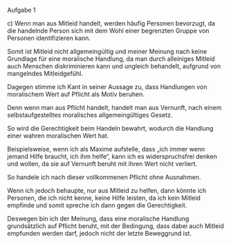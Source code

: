 Aufgabe 1



c) Wenn man aus Mitleid handelt, werden häufig Personen bevorzugt, da die handelnde Person sich mit dem Wohl einer begrenzten Gruppe von Personen identifizieren kann.

Somit ist Mitleid nicht allgemeingültig und meiner Meinung nach keine Grundlage für eine moralische Handlung, da man durch alleiniges Mitleid auch Menschen diskriminieren kann und ungleich behandelt, aufgrund von mangelndes Mitleidgefühl.

Dagegen stimme ich Kant in seiner Aussage zu, dass Handlungen von moralischem Wert auf Pflicht als Motiv beruhen.

Denn wenn man aus Pflicht handelt, handelt man aus Vernunft, nach einem selbstaufgestelltes moralisches allgemeingültiges Gesetz.

So wird die Gerechtigkeit beim Handeln bewahrt, wodurch die Handlung einer wahren moralischen Wert hat.

Beispielsweise, wenn ich als Maxime aufstelle, dass „ich immer wenn jemand Hilfe braucht, ich ihm helfe“, kann ich es widerspruchsfrei denken und wollen, da sie auf Vernunft beruht mit ihren Wert nicht verliert.

So handele ich nach dieser vollkommenen Pflicht ohne Ausnahmen.

Wenn ich jedoch behaupte, nur aus Mitleid zu helfen, dann könnte ich Personen, die ich nicht kenne, keine Hilfe leisten, da ich kein Mitleid empfinde und somit spreche ich dann gegen die Gerechtigkeit.

Deswegen bin ich der Meinung, dass eine moralische Handlung grundsätzlich auf Pflicht beruht, mit der Bedingung, dass dabei auch Mitleid empfunden werden darf, jedoch nicht der letzte Beweggrund ist.

